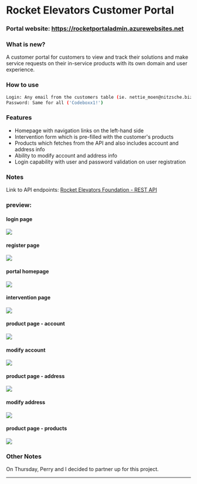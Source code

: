 # Rocket Elevators Customer Portal
### Portal website: https://rocketportaladmin.azurewebsites.net

### What is new?

A customer portal for customers to view and track their solutions and make service requests on their in-service products with its own domain and user experience.

### How to use

```bash
Login: Any email from the customers table (ie. nettie_moen@nitzsche.biz)
Password: Same for all ('Codeboxx1!')
```

### Features
- Homepage with navigation links on the left-hand side
- Intervention form which is pre-filled with the customer's products
- Products which fetches from the API and also includes account and address info
- Ability to modify account and address info
- Login capability with user and password validation on user registration

### Notes
Link to API endpoints: [Rocket Elevators Foundation - REST API](https://github.com/starshyp/Rocket-Elevators-Foundation-REST-API)

### preview:
#### login page
![](https://lh3.googleusercontent.com/pw/AM-JKLUeHWiC1L9sSZF5Etl-DHJftXOgCw5F50Hlp_lzORwc3qzoCywCpy1-UP9BgVAsej9IynIHxZo42RwG6eIEzo9UvOWlm4SiL5E5tFnMo3G3BqFAofhGf8cUVKgudUod3Z_Qi1t3y3hah1XjTYP_EAK7=w1153-h814-no?authuser=0)

#### register page
![](https://lh3.googleusercontent.com/pw/AM-JKLWKNudhrhNsOjv0Y8LE2O1DFC34bWOXWmTjL86tR0P9dEcrvNGpnhdGm3FSCV7Dzt-3FJ1FZnPTLWuL-s7O4_pTCwRj6OR9yFJ2WNFeNnkDaSXhV0PYEhZ_ZJfB-Mbp_gMxQeENUnqb4TpIMW6Qx4bW=w1152-h827-no?authuser=0)

#### portal homepage
![](https://lh3.googleusercontent.com/pw/AM-JKLWn-Q57ihhXvzBxWCOXAAOoYqoklsBXhk-VDX1TUnRExBjQy07Bt-YveLIIrHPqy1C1DKahCoD0pnzqoH1r3LqwEhK66x4QLCcMmI-7OgAo40A6nnt-aspWp-3a_fUnNoBhXR8pGqIkYAJD_laEzGgq=w2304-h1326-no?authuser=0)

#### intervention page
![](https://lh3.googleusercontent.com/pw/AM-JKLU092Nw8XEs0blIonTFZLQaAYV_nyMvUpqhpe3fZObUu4KAHtL4pfFDdzyoigIqcW_tQ022V_E-TqIVL-J-GSxbQCkcANhh_wI55JIEa2FJ9VgwsAy77vvO67a6qt05AZXYO2CnoaFU6d0nyRK_OQYn=w2304-h930-no?authuser=0)

#### product page - account
![](https://lh3.googleusercontent.com/pw/AM-JKLVCiW0oEgMP0B8kFAevp_4CAQz8LrDhTYJTPMOR50XPuGg7y7yETnbFkZA_ChZhSj25R3B4uNdJb84mNGtKP702OUafyD6P4Lqo-8FYyKfKH5xa_4Tm39Sr30PQxzyWQ9Zp2Db9AvfFWpWMf_6lSKTZ=w2304-h482-no?authuser=0)

#### modify account
![](https://lh3.googleusercontent.com/pw/AM-JKLWs41sU6eyun97hg_VhqT4NsMf90vXb4jYjsnfByESQYAv3TE5nmsyh-b1TXSsZJkcm6umgfZ8kk9nGdVx-TS5K8OV2p9R8FtxQVj7Fn0tEIcLWVv_psMHD9DGgfwKTK1Qw0bZZlD3fx2qVFxiKy0YH=w2304-h1522-no?authuser=0)

#### product page - address
![](https://lh3.googleusercontent.com/pw/AM-JKLXfPM0ChnU00aac0daPD1tJycAnSQh8m7u5wQO5yDjYznFxJTrHbvAN2wHiJdXzsMS4Bpy_CRvzBMQPxhj0k1VTjD2y_QsYKWqhfkvZC1QW4hHGsms-gS_M_ASvtJti8o1wI4EsZEV16o9b8AwBi_sy=w2304-h294-no?authuser=0)

#### modify address
![](https://lh3.googleusercontent.com/pw/AM-JKLXTwMizuNqE4174w27WcI3_CceJHfxODzqxO-swZzDpjwzg_pdlEBOKe1SnLzN2IdTjCG1hRhUMi7sRKtJmp2pchRTu5tEW32t-hLVMa2ssw-G3n7z7O5LJ4kv-OPVL-mGCKuf41X185CchS2qleWSK=w2304-h1598-no?authuser=0)

#### product page - products
![](https://lh3.googleusercontent.com/pw/AM-JKLUvAyx17Fxs3_naQuP0i0N-ycywhA3TP8GY2bYRJxM1NTx4HVVlNzsJGBRVSFyLBZ_zp8WPqQkVO_yKeCU-q6IwmvpKi854FKcikZ_UDtt_wlrDiuOfwEWASUmVkb6C31muWlO3wGl9gVBZJYMNjETP=w2304-h318-no?authuser=0)

### Other Notes
On Thursday, Perry and I decided to partner up for this project.

----------------
